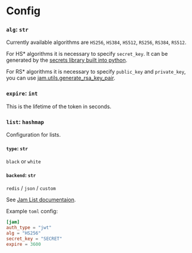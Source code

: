 # Config


### `alg`: `str`

Currently available algorithms are `HS256`, `HS384`, `HS512`, `RS256`, `RS384`, `RS512`.

For HS* algorithms it is necessary to specify `secret_key`. It can be
generated by the [secrets library built into python](https://docs.python.org/3/library/secrets.html).

For RS* algorithms it is necessary to specify `public_key` and `private_key`,
you can use [jam.utils.generate_rsa_key_pair](../api/utils/rsa.md).


### `expire`: `int`
This is the lifetime of the token in seconds.


### `list`: `hashmap`
Configuration for lists.

#### `type`: `str`
`black` or `white`

#### `backend`: `str`
`redis` / `json` / `custom`

See [Jam List documentaion](lists/what.md).


Example `toml` config:
```toml
[jam]
auth_type = "jwt"
alg = "HS256"
secret_key = "SECRET"
expire = 3600
```